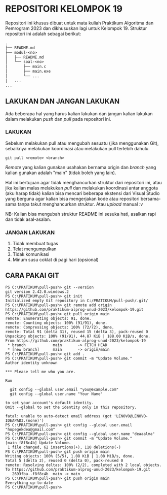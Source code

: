 # REPOSITORI KELOMPOK 19

Repositori ini khusus dibuat untuk mata kuliah Praktikum Algoritma dan Pemrogram 2023 dan dikhususkan lagi untuk Kelompok 19. Struktur repositori ini adalah sebagai berikut:

```txt
.
├── README.md
├── modul-<no>
│   ├── README.md
│   └── soal-<no>
│       ├── main.c
│       ├── main.exe
│       └── ...
│   ...
...
```

## LAKUKAN DAN JANGAN LAKUKAN

Ada beberapa hal yang harus kalian lakukan dan jangan kalian lakukan dalam melakukan *push* dan *pull* pada repositori ini.

### LAKUKAN

Sebelum melakukan pull atau mengubah sesuatu (jika menggunakan Git), sebaiknya melakukan koordinasi atau melakukan pull terlebih dahulu.

```terminal
git pull <remote> <branch>
```

*Remote* yang kalian gunakan usahakan bernama origin dan *branch* yang kalian gunakan adalah "main" (tidak boleh yang lain).

Hal ini bertujuan agar tidak menghancurkan struktur dari repositori ini, atau jika kalian malas melakukan *pull* dan melakukan koordinasi antar anggota (aku harap tidak) kalian bisa mencari beberapa ekstensi dari Visual Studio yang berguna agar kalian bisa mengerjakan kode atau repositori bersama-sama tanpa takut menghancurkan struktur. Atau *upload* manual :v

NB: Kalian bisa mengubah struktur README ini sesuka hati, asalkan rapi dan tidak asal-asalan.

### JANGAN LAKUKAN

1. Tidak membuat tugas
2. Telat mengumpulkan
3. Tidak komunikasi
4. Minum susu coklat di pagi hari (opsional)

## CARA PAKAI GIT

```terminal
PS C:\PRATIKUM\pull-push> git --version
git version 2.42.0.windows.2
PS C:\PRATIKUM\pull-push> git init
Initialized empty Git repository in C:/PRATIKUM/pull-push/.git/
PS C:\PRATIKUM\pull-push> git remote add origin https://github.com/praktikum-alprog-unud-2023/kelompok-19.git
PS C:\PRATIKUM\pull-push> git pull origin main
remote: Enumerating objects: 91, done.
remote: Counting objects: 100% (91/91), done.
remote: Compressing objects: 100% (72/72), done.
remote: Total 91 (delta 31), reused 15 (delta 3), pack-reused 0
Unpacking objects: 100% (91/91), 44.87 KiB | 188.00 KiB/s, done.
From https://github.com/praktikum-alprog-unud-2023/kelompok-19
 * branch            main       -> FETCH_HEAD
 * [new branch]      main       -> origin/main
PS C:\PRATIKUM\pull-push> git add .
PS C:\PRATIKUM\pull-push> git commit -m "Update Volume."
Author identity unknown

*** Please tell me who you are.

Run

  git config --global user.email "you@example.com"
  git config --global user.name "Your Name"

to set your account's default identity.
Omit --global to set the identity only in this repository.

fatal: unable to auto-detect email address (got 'LENOVO@LENOVO-IDEAPAD3.(none)')
PS C:\PRATIKUM\pull-push> git config --global user.email "hopegekdea@gmail.com"
PS C:\PRATIKUM\pull-push> git config --global user.name "deaaalma" 
PS C:\PRATIKUM\pull-push> git commit -m "Update Volume."
[main f8f8c4b] Update Volume.
 1 file changed, 62 insertions(+), 110 deletions(-)
PS C:\PRATIKUM\pull-push> git push origin main
Writing objects: 100% (5/5), 1.08 KiB | 1.08 MiB/s, done.
Total 5 (delta 2), reused 0 (delta 0), pack-reused 0
remote: Resolving deltas: 100% (2/2), completed with 2 local objects.
To https://github.com/praktikum-alprog-unud-2023/kelompok-19.git
   2693fba..f8f8c4b  main -> main
PS C:\PRATIKUM\pull-push> git push origin main
Everything up-to-date
PS C:\PRATIKUM\pull-push>
```